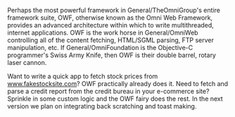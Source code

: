 

Perhaps the most powerful framework in General/TheOmniGroup's entire framework suite, OWF, otherwise known as the Omni Web Framework, provides an advanced architecture within which to write multithreaded, internet applications. OWF is the work horse in General/OmniWeb controlling all of the content fetching, HTML/SGML parsing, FTP server manipulation, etc. If General/OmniFoundation is the Objective-C programmer's Swiss Army Knife, then OWF is their double barrel, rotary laser cannon. 

Want to write a quick app to fetch stock prices from www.fakestocksite.com? OWF practically already does it. Need to fetch and parse a credit report from the credit bureau in your e-commerce site? Sprinkle in some custom logic and the OWF fairy does the rest. In the next version we plan on integrating back scratching and toast making.